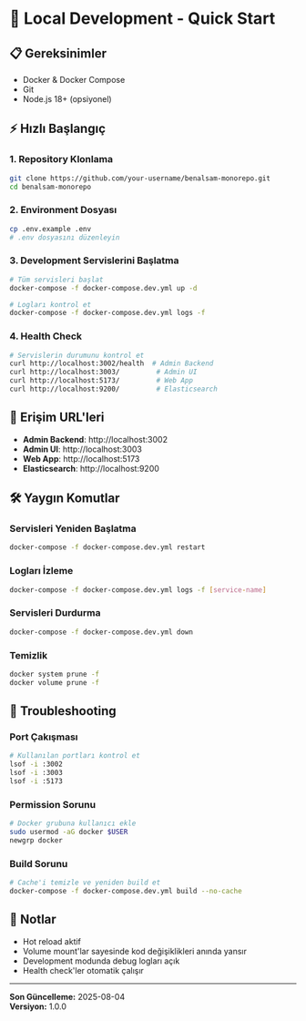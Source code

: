 # 🚀 Local Development - Quick Start

## 📋 **Gereksinimler**
- Docker & Docker Compose
- Git
- Node.js 18+ (opsiyonel)

## ⚡ **Hızlı Başlangıç**

### **1. Repository Klonlama**
```bash
git clone https://github.com/your-username/benalsam-monorepo.git
cd benalsam-monorepo
```

### **2. Environment Dosyası**
```bash
cp .env.example .env
# .env dosyasını düzenleyin
```

### **3. Development Servislerini Başlatma**
```bash
# Tüm servisleri başlat
docker-compose -f docker-compose.dev.yml up -d

# Logları kontrol et
docker-compose -f docker-compose.dev.yml logs -f
```

### **4. Health Check**
```bash
# Servislerin durumunu kontrol et
curl http://localhost:3002/health  # Admin Backend
curl http://localhost:3003/         # Admin UI
curl http://localhost:5173/         # Web App
curl http://localhost:9200/         # Elasticsearch
```

## 🔗 **Erişim URL'leri**
- **Admin Backend**: http://localhost:3002
- **Admin UI**: http://localhost:3003
- **Web App**: http://localhost:5173
- **Elasticsearch**: http://localhost:9200

## 🛠️ **Yaygın Komutlar**

### **Servisleri Yeniden Başlatma**
```bash
docker-compose -f docker-compose.dev.yml restart
```

### **Logları İzleme**
```bash
docker-compose -f docker-compose.dev.yml logs -f [service-name]
```

### **Servisleri Durdurma**
```bash
docker-compose -f docker-compose.dev.yml down
```

### **Temizlik**
```bash
docker system prune -f
docker volume prune -f
```

## 🔧 **Troubleshooting**

### **Port Çakışması**
```bash
# Kullanılan portları kontrol et
lsof -i :3002
lsof -i :3003
lsof -i :5173
```

### **Permission Sorunu**
```bash
# Docker grubuna kullanıcı ekle
sudo usermod -aG docker $USER
newgrp docker
```

### **Build Sorunu**
```bash
# Cache'i temizle ve yeniden build et
docker-compose -f docker-compose.dev.yml build --no-cache
```

## 📝 **Notlar**
- Hot reload aktif
- Volume mount'lar sayesinde kod değişiklikleri anında yansır
- Development modunda debug logları açık
- Health check'ler otomatik çalışır

---
**Son Güncelleme:** 2025-08-04  
**Versiyon:** 1.0.0 